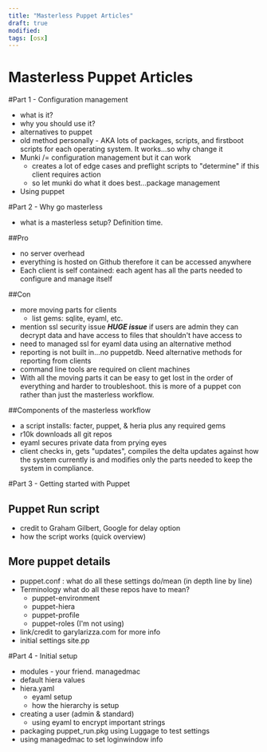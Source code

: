 ```yaml
---
title: "Masterless Puppet Articles"
draft: true
modified:
tags: [osx]
---
```


Masterless Puppet Articles
===

#Part 1 - Configuration management
- what is it?
- why you should use it?
- alternatives to puppet
- old method personally - AKA lots of packages, scripts, and firstboot scripts for each operating system. It works...so why change it
- Munki /= configuration management but it can work
	* creates a lot of edge cases and preflight scripts to "determine" if this client requires action
	* so let munki do what it does best...package management
- Using puppet


#Part 2 - Why go masterless
* what is a masterless setup? Definition time.

##Pro
- no server overhead
- everything is hosted on Github therefore it can be accessed anywhere
- Each client is self contained: each agent has all the parts needed to configure and manage itself

##Con
- more moving parts for clients
	* list gems: sqlite, eyaml, etc.
- mention ssl security issue ***HUGE issue*** if users are admin they can decrypt data and have access to files that shouldn't have access to
- need to managed ssl for eyaml data using an alternative method
- reporting is not built in...no puppetdb. Need alternative methods for reporting from clients
- command line tools are required on client machines
- With all the moving parts it can be easy to get lost in the order of everything and harder to troubleshoot. this is more of a puppet con rather than just the masterless workflow.

##Components of the masterless workflow
- a script installs: facter, puppet, & heria plus any required gems
- r10k downloads all git repos
- eyaml secures private data from prying eyes
- client checks in, gets "updates", compiles the delta updates against how the system currently is and modifies only the parts needed to keep the system in compliance.

#Part 3 - Getting started with Puppet
## Puppet Run script
- credit to Graham Gilbert, Google for delay option
- how the script works (quick overview)

## More puppet details
- puppet.conf : what do all these settings do/mean (in depth line by line)
- Terminology what do all these repos have to mean?
	* puppet-environment
	* puppet-hiera
	* puppet-profile
	* puppet-roles (I'm not using)
- link/credit to garylarizza.com for more info
- initial settings site.pp

#Part 4 - Initial setup
- modules - your friend. managedmac
- default hiera values
- hiera.yaml
	* eyaml setup
	* how the hierarchy is setup
- creating a user (admin & standard)
	* using eyaml to encrypt important strings
- packaging puppet_run.pkg using Luggage to test settings
- using managedmac to set loginwindow info
